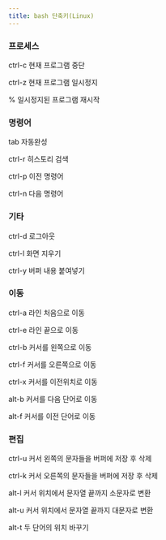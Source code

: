 ```yaml
---
title: bash 단축키(Linux)
---
```


### 프로세스
ctrl-c 현재 프로그램 중단

ctrl-z 현재 프로그램 일시정지

% 일시정지된 프로그램 재시작

### 명령어
tab 자동완성

ctrl-r 히스토리 검색

ctrl-p 이전 명령어

ctrl-n 다음 명령어

### 기타 
ctrl-d 로그아웃

ctrl-l 화면 지우기

ctrl-y 버퍼 내용 붙여넣기

### 이동
ctrl-a 라인 처음으로 이동

ctrl-e 라인 끝으로 이동

ctrl-b 커서를 왼쪽으로 이동

ctrl-f 커서를 오른쪽으로 이동

ctrl-x 커서를 이전위치로 이동

alt-b 커서를 다음 단어로 이동

alt-f 커서를 이전 단어로 이동

### 편집
ctrl-u 커서 왼쪽의 문자들을 버퍼에 저장 후 삭제

ctrl-k 커서 오른쪽의 문자들을 버퍼에 저장 후 삭제

alt-l 커서 위치에서 문자열 끝까지 소문자로 변환

alt-u 커서 위치에서 문자열 끝까지 대문자로 변환

alt-t 두 단어의 위치 바꾸기
